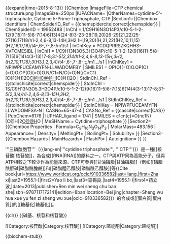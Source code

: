 {{expand|time=2015-8-13}}
{{Chembox
|ImageFile=CTP chemical structure.png
|ImageSize=250px
|IUPACName=
|OtherNames=cytidine-5'-triphosphate, Cytidine 5-Prime-Triphosphate, CTP
|Section1={{Chembox Identifiers
| ChemSpiderID_Ref = {{chemspidercite|correct|chemspider}}
| ChemSpiderID = 19952488
| InChI = 1/C9H16N3O14P3/c10-5-1-2-12(9(15)11-5)8-7(14)6(13)4(24-8)3-23-28(19,20)26-29(21,22)25-27(16,17)18/h1-2,4,6-8,13-14H,3H2,(H,19,20)(H,21,22)(H2,10,11,15)(H2,16,17,18)/t4-,6-,7-,8-/m1/s1
| InChIKey = PCDQPRRSZKQHHS-XVFCMESIBL
| InChI1 = 1/C9H13N3O5.3H3O4P/c10-5-1-2-12(9(16)11-5)8-7(15)6(14)4(3-13)17-8;3*1-5(2,3)4/h1-2,4,6-8,13-15H,3H2,(H2,10,11,16);3*(H3,1,2,3,4)/t4-,6-,7-,8-;;;/m1.../s1
| InChIKey1 = NPIWPFUCEAMYFN-LLWADOMFBY
| SMILES1 = OP(O)(=O)O.OP(O)(=O)O.OP(O)(=O)O.N/C1=N/C(=O)N(/C=C1)[C@@H]2O[C@H](CO)[C@@H](O)[C@H]2O
| StdInChI_Ref = {{stdinchicite|correct|chemspider}}
| StdInChI = 1S/C9H13N3O5.3H3O4P/c10-5-1-2-12(9(16)11-5)8-7(15)6(14)4(3-13)17-8;3*1-5(2,3)4/h1-2,4,6-8,13-15H,3H2,(H2,10,11,16);3*(H3,1,2,3,4)/t4-,6-,7-,8-;;;/m1.../s1
| StdInChIKey_Ref = {{stdinchicite|correct|chemspider}}
| StdInChIKey = NPIWPFUCEAMYFN-LLWADOMFSA-N
| CASNo=65-47-4
| CASNo_Ref = {{cascite|correct|CAS}}
| PubChem=6176
| IUPHAR_ligand = 1741
| SMILES = c1cn(c(=O)nc1N)[C@H]2[C@@H]([C@@H]([C@H](O2)CO[P@](=O)(O)O[P@](=O)(O)OP(=O)(O)O)O)O
| MeSHName = Cytidine+triphosphate
  }}
|Section2= {{Chembox Properties
| Formula=C<sub>9</sub>H<sub>16</sub>N<sub>3</sub>O<sub>14</sub>P<sub>3</sub>
| MolarMass=483.156
| Appearance=
| Density=
| MeltingPt=
| BoilingPt=
| Solubility=
  }}
|Section3= {{Chembox Hazards
| MainHazards=
| FlashPt=
| Autoignition=
  }}
}}

'''三磷酸胞苷'''（{{lang-en|'''cytidine triphosphate''', '''CTP'''}}）是一種[[核苷酸|核苷酸]]，為合成[[RNA|RNA]]的原料之一。CTP與ATP同為高能分子，但與ATP相較之下較少作為能量來源。CTP可參與[[甘油磷脂|甘油磷脂]]（例如[[磷脂酰胆碱|磷脂酰膽鹼]]和[[磷脂醯乙醇胺|磷脂酰乙醇胺]]等<ref>{{Cite book|url=https://www.worldcat.org/oclc/910336582|last=liang.|first=Zha xi|last2=1955.1-)|first2=Yao li bo,|last3=查锡良.|last4=1955.1-)|first4=药立波,|date=2013|publisher=Ren min wei sheng chu ban she|isbn=9787117172141|edition=8ban|location=Bei jing|chapter=Sheng wu hua xue yu fen zi sheng wu xue|oclc=910336582}}</ref>）的合成或[[蛋白質|蛋白質]]的[[糖基化|糖基化]]。

{{clr}}
{{碱基、核苷和核苷酸}}

[[Category:核苷酸|Category:核苷酸]]
[[Category:嘧啶酮|Category:嘧啶酮]]

{{biochem-stub}}